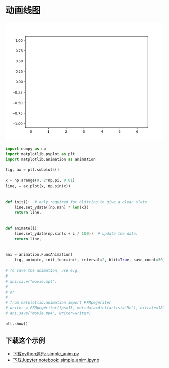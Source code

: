 # 动画线图

![动画线图](/static/images/gallery/sphx_glr_simple_anim_001.png)

```python
import numpy as np
import matplotlib.pyplot as plt
import matplotlib.animation as animation

fig, ax = plt.subplots()

x = np.arange(0, 2*np.pi, 0.01)
line, = ax.plot(x, np.sin(x))


def init():  # only required for blitting to give a clean slate.
    line.set_ydata([np.nan] * len(x))
    return line,


def animate(i):
    line.set_ydata(np.sin(x + i / 100))  # update the data.
    return line,


ani = animation.FuncAnimation(
    fig, animate, init_func=init, interval=2, blit=True, save_count=50)

# To save the animation, use e.g.
#
# ani.save("movie.mp4")
#
# or
#
# from matplotlib.animation import FFMpegWriter
# writer = FFMpegWriter(fps=15, metadata=dict(artist='Me'), bitrate=1800)
# ani.save("movie.mp4", writer=writer)

plt.show()
```

## 下载这个示例
            
- [下载python源码: simple_anim.py](https://matplotlib.org/_downloads/simple_anim.py)
- [下载Jupyter notebook: simple_anim.ipynb](https://matplotlib.org/_downloads/simple_anim.ipynb)